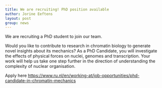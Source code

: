 ```yaml
---
title: We are recruiting! PhD position available
author: Jorine Eeftens
layout: post
group: news
---
```


We are recruiting a PhD student to join our team. 

Would you like to contribute to research in chromatin biology to generate novel insights about its mechanics? As a PhD Candidate, you will investigate the effects of physical forces on nuclei, genomes and transcription. Your work will help us take one step further in the direction of understanding the complexity of nuclear organisation.

Apply here https://www.ru.nl/en/working-at/job-opportunities/phd-candidate-in-chromatin-mechanics 
